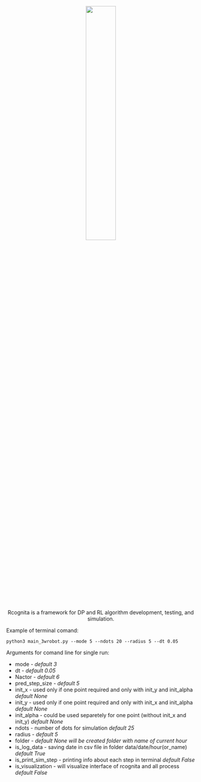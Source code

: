 <p align="center">
	<img src=".docs/rcognita-logo.png" width=40% height=40% />
</p>

<p align="center">
<br />
<br />
Rcognita is a framework for DP and RL algorithm development, testing, and simulation.
</p>


Example of terminal comand:
```{r, engine='bash', count_lines}
python3 main_3wrobot.py --mode 5 --ndots 20 --radius 5 --dt 0.05
```
Arguments for comand line for single run:
- mode - *default 3*
- dt - *default 0.05*
- Nactor - *default 6*
- pred_step_size - *default 5*
- init_x - used only if one point required and only with init_y and init_alpha *default None*
- init_y - used only if one point required and only with init_x and init_alpha *default None*
- init_alpha - could be used separetely for one point (without init_x and init_y) *default None*
- ndots - number of dots for simulation *default 25*
- radius - *default 5*
- folder - *default None will be created folder with name of current hour*
- is_log_data - saving date in csv file in folder data/date/hour(or_name) *default True*
- is_print_sim_step - printing info about each step in terminal *default False*
- is_visualization - will visualize interface of rcognita and all process *default False*

